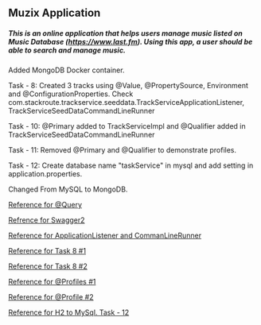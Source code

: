 ## Muzix Application

##### This is an online application that helps users manage music listed on Music Database (https://www.last.fm). Using this app, a user should be able to search and manage music.

Added MongoDB Docker container.

Task - 8: Created 3 tracks using @Value, @PropertySource, Environment and @ConfigurationProperties. Check com.stackroute.trackservice.seeddata.TrackServiceApplicationListener, TrackServiceSeedDataCommandLineRunner

Task - 10: @Primary added to TrackServiceImpl and @Qualifier added in TrackServiceSeedDataCommandLineRunner

Task - 11: Removed @Primary and @Qualifier to demonstrate profiles.

Task - 12: Create database name "taskService" in mysql and add setting in application.properties.

Changed From MySQL to MongoDB.

[Reference for @Query](http://zetcode.com/springboot/datajpaquery/)

[Refrence for Swagger2](https://www.baeldung.com/swagger-2-documentation-for-spring-rest-api)

[Reference for ApplicationListener and CommanLineRunner](https://www.baeldung.com/running-setup-logic-on-startup-in-spring)

[Reference for Task 8 #1](https://www.baeldung.com/properties-with-spring)

[Reference for Task 8 #2](http://appsdeveloperblog.com/reading-application-properties-spring-boot/)

[Reference for @Profiles #1](https://dzone.com/articles/spring-boot-profiles-1)

[Reference for @Profile #2](https://www.baeldung.com/spring-profiles)

[Reference for H2 to MySql. Task - 12](https://springframework.guru/configuring-spring-boot-for-mysql/)
